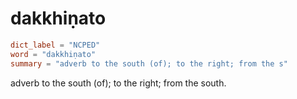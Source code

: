 # dakkhiṇato

``` toml
dict_label = "NCPED"
word = "dakkhiṇato"
summary = "adverb to the south (of); to the right; from the s"
```

adverb to the south (of); to the right; from the south.

